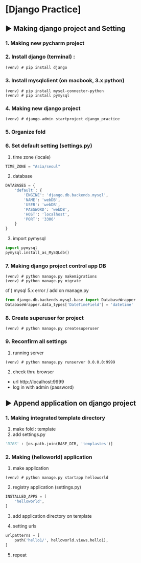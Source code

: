 
# [Django Practice]

## ▶︎ Making django project and Setting
### 1. Making new pycharm project
### 2. Install django (terminal) :
```terminal
(venv) # pip install django
```
### 3. Install mysqlclient (on macbook, 3.x python)
```terminal
(venv) # pip install mysql-connector-python
(venv) # pip install pymysql
```

### 4. Making new django project
```terminal
(venv) # django-admin startproject django_practice
```
### 5. Organize fold
### 6. Set default setting (settings.py)
1) time zone (locale)
```python
TIME_ZONE = "Asia/seoul"
```
2) database
```python
DATABASES = {
    'default': {
        'ENGINE': 'django.db.backends.mysql',
        'NAME': 'webDB',
        'USER': 'webDB',
        'PASSWORD': 'webDB',
        'HOST': 'localhost',
        'PORT': '3306'
    }
}
```
3) import pymysql
```python
import pymysql
pymysql.install_as_MySQLdb()
```
### 7. Making django project control app DB
```terminal
(venv) # python manage.py makemigrations
(venv) # python manage.py migrate
```
cf ) mysql 5.x error / add on manage.py
```python
from django.db.backends.mysql.base import DatabaseWrapper
DatabaseWrapper.data_types['DateTimeField'] = 'datetime'
```

### 8. Create superuser for project
```terminal
(venv) # python manage.py createsuperuser
```


### 9. Reconfirm all settings
1) running server
```terminal
(venv) # python manage.py runserver 0.0.0.0:9999
```
2) check thru browser
- url http://localhost:9999
- log in with admin (password)

## ▶︎ Append application on django project
### 1. Making integrated template directory 

1) make fold : template
2) add settings.py
```python
'DIRS' : [os.path.join(BASE_DIR, 'templastes')]
```
### 2. Making (helloworld) application
1) make application
```terminal
(venv) # python manage.py startapp helloworld
```
2) registry application (settings.py) 
```python
INSTALLED_APPS = [
    'helloworld',
]
```
3) add application directory on template

4) setting urls 
```python
urlpatterns = [
    path('hello1/', helloworld.views.hello1),
]
```
5) repeat

